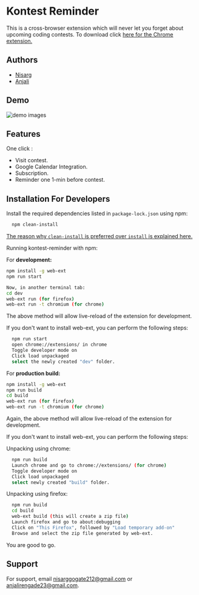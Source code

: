 # Kontest Reminder

This is a cross-browser extension which will never let you forget about upcoming coding contests.
To download click [here for the Chrome extension.](https://chrome.google.com/webstore/detail/kontest-reminder/imdlnagpdjhelkapllclmdogjobpoihg)

## Authors

- [Nisarg](https://github.com/nisarg0)
- [Anjali](https://github.com/anju218)

## Demo

![demo images](https://user-images.githubusercontent.com/60577767/122977158-af159a00-d3b2-11eb-8f82-720516945a20.gif)

## Features

One click :

- Visit contest.
- Google Calendar Integration.
- Subscription.
- Reminder one 1-min before contest.

## Installation For Developers

Install the required dependencies listed in `package-lock.json` using npm:

```bash
  npm clean-install
```

[The reason why `clean-install` is preferred over `install` is explained here.](https://semaphoreci.com/blog/reproducible-node-builds-with-npm-ci)

Running kontest-reminder with npm:

For **development:**

```bash
npm install -g web-ext
npm run start

Now, in another terminal tab:
cd dev
web-ext run (for firefox)
web-ext run -t chromium (for chrome)
```

The above method will allow live-reload of the extension for development.

If you don't want to install web-ext, you can perform the following steps:

```bash
  npm run start
  open chrome://extensions/ in chrome
  Toggle developer mode on
  Click load unpackaged
  select the newly created "dev" folder.
```

For **production build:**

```bash
npm install -g web-ext
npm run build
cd build
web-ext run (for firefox)
web-ext run -t chromium (for chrome)
```

Again, the above method will allow live-reload of the extension for development.

If you don't want to install web-ext, you can perform the following steps:

Unpacking using chrome:

```bash
  npm run build
  Launch chrome and go to chrome://extensions/ (for chrome)
  Toggle developer mode on
  Click load unpackaged
  select newly created "build" folder.
```

Unpacking using firefox:

```bash
  npm run build
  cd build
  web-ext build (this will create a zip file)
  Launch firefox and go to about:debugging
  Click on "This Firefox", followed by "Load temporary add-on"
  Browse and select the zip file generated by web-ext.
```

You are good to go.

## Support

For support, email nisarggogate212@gmail.com or anjalirengade23@gmail.com.
